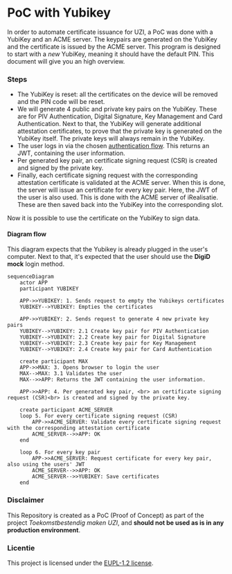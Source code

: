 # PoC with Yubikey

In order to automate certificate issuance for UZI, a PoC was done with a YubiKey and an ACME server. The keypairs are generated on the YubiKey and the certificate is issued by the ACME server. This program is designed to start with a _new_ YubiKey, meaning it should have the default PIN. This document will give you an high overview.

### Steps

- The YubiKey is reset: all the certificates on the device will be removed and the PIN code will be reset.
- We will generate 4 public and private key pairs on the YubiKey. These are for PIV Authentication, Digital Signature, Key Management and Card Authentication. Next to that, the YubiKey will generate additional attestation certificates, to prove that the private key is generated on the YubiKey itself. The private keys will always remain in the YubiKey.
- The user logs in via the chosen [authentication flow](./AUTH_FLOW.md). This returns an JWT, containing the user information.
- Per generated key pair, an certificate signing request (CSR) is created and signed by the private key.
- Finally, each certificate signing request with the corresponding attestation certificate is validated at the ACME server. When this is done, the server will issue an certificate for every key pair. Here, the JWT of the user is also used. This is done with the ACME server of iRealisatie. These are then saved back into the YubiKey into the corresponding slot.

Now it is possible to use the certificate on the YubiKey to sign data.

#### Diagram flow

This diagram expects that the Yubikey is already plugged in the user's computer. Next to that, it's expected that the user should use the **DigiD mock** login method.

```mermaid
sequenceDiagram
    actor APP
    participant YUBIKEY

    APP->>YUBIKEY: 1. Sends request to empty the Yubikeys certificates
    YUBIKEY-->YUBIKEY: Empties the certificates

    APP->>YUBIKEY: 2. Sends request to generate 4 new private key pairs
    YUBIKEY-->YUBIKEY: 2.1 Create key pair for PIV Authentication
    YUBIKEY-->YUBIKEY: 2.2 Create key pair for Digital Signature
    YUBIKEY-->YUBIKEY: 2.3 Create key pair for Key Management
    YUBIKEY-->YUBIKEY: 2.4 Create key pair for Card Authentication

    create participant MAX
    APP->>MAX: 3. Opens browser to login the user
    MAX-->MAX: 3.1 Validates the user
    MAX-->>APP: Returns the JWT containing the user information.

    APP->>APP: 4. Per generated key pair, <br> an certificate signing request (CSR)<br> is created and signed by the private key.

    create participant ACME_SERVER
    loop 5. For every certificate signing request (CSR)
        APP->>ACME_SERVER: Validate every certificate signing request with the corresponding attestation certificate
        ACME_SERVER-->>APP: OK
    end

    loop 6. For every key pair
        APP->>ACME_SERVER: Request certificate for every key pair, also using the users' JWT
        ACME_SERVER-->>APP: OK
        ACME_SERVER-->>YUBIKEY: Save certificates
    end

```

### Disclaimer

This Repository is created as a PoC (Proof of Concept) as part of the project _Toekomstbestendig maken UZI_, and **should not be used as is in any production environment**.

### Licentie

This project is licensed under the [EUPL-1.2 license](./LICENSE.txt).
